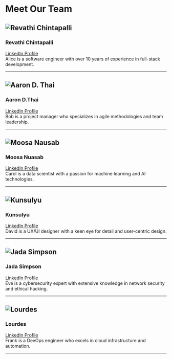 # Meet Our Team

## ![Revathi Chintapalli](https://your-repo-url.com/images/alice.jpg)  
### Revathi Chintapalli  
[LinkedIn Profile](https://www.linkedin.com/in/revathichintapalli)  
Alice is a software engineer with over 10 years of experience in full-stack development.

---

## ![Aaron D. Thai](https://your-repo-url.com/images/bob.jpg)  
### Aaron D.Thai  
[LinkedIn Profile](https://www.linkedin.com/in/bobsmith)  
Bob is a project manager who specializes in agile methodologies and team leadership.

---

## ![Moosa Nausab](https://your-repo-url.com/images/carol.jpg)  
### Moosa Nuasab  
[LinkedIn Profile](https://www.linkedin.com/in/carollee)  
Carol is a data scientist with a passion for machine learning and AI technologies.

---

## ![Kunsulyu](https://your-repo-url.com/images/david.jpg)  
### Kunsulyu  
[LinkedIn Profile](https://www.linkedin.com/in/davidbrown)  
David is a UX/UI designer with a keen eye for detail and user-centric design.

---

## ![Jada Simpson](https://your-repo-url.com/images/eve.jpg)  
### Jada Simpson  
[LinkedIn Profile](https://www.linkedin.com/in/evegreen)  
Eve is a cybersecurity expert with extensive knowledge in network security and ethical hacking.

---

## ![Lourdes]((https://github.com/LaughingStrom/ISSIP/blob/main/10d65b8f-3e93-455e-b844-62a7463dbdd3.jpg))  
### Lourdes  
[LinkedIn Profile](https://www.linkedin.com/in/frankwhite)  
Frank is a DevOps engineer who excels in cloud infrastructure and automation.

---
